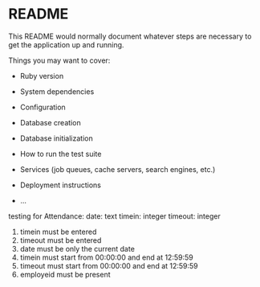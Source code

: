 # README

This README would normally document whatever steps are necessary to get the
application up and running.

Things you may want to cover:

* Ruby version

* System dependencies

* Configuration

* Database creation

* Database initialization

* How to run the test suite

* Services (job queues, cache servers, search engines, etc.)

* Deployment instructions

* ...

testing for Attendance:
date: text
timein: integer
timeout: integer

1. timein must be entered
2. timeout must be entered
3. date must be only the current date
4. timein must start from 00:00:00 and end at 12:59:59
5. timeout must start from 00:00:00 and end at 12:59:59
6. employeid must be present
